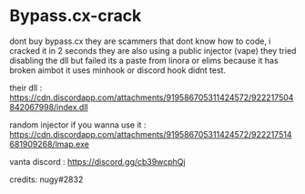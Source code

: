 # Bypass.cx-crack

dont buy bypass.cx they are scammers that dont know how to code, i cracked it in 2 seconds they are also using a public injector (vape)
they tried disabling the dll but failed its a paste from linora or elims because it has broken aimbot it uses minhook or discord hook didnt test.

their dll : https://cdn.discordapp.com/attachments/919586705311424572/922217504842067998/index.dll

random injector if you wanna use it : https://cdn.discordapp.com/attachments/919586705311424572/922217514681909268/lmap.exe

vanta discord : https://discord.gg/cb39wcphQj

credits: nugy#2832
